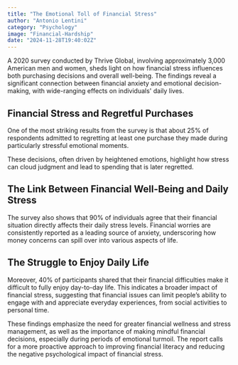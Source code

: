 ```yaml
---
title: "The Emotional Toll of Financial Stress"
author: "Antonio Lentini"
category: "Psychology"
image: "Financial-Hardship"
date: "2024-11-28T19:40:02Z"
---
```


A 2020 survey conducted by Thrive Global, involving approximately 3,000 American men and women, sheds light on how financial stress influences both purchasing decisions and overall well-being. The findings reveal a significant connection between financial anxiety and emotional decision-making, with wide-ranging effects on individuals' daily lives.

## Financial Stress and Regretful Purchases

One of the most striking results from the survey is that about 25% of respondents admitted to regretting at least one purchase they made during particularly stressful emotional moments. 

These decisions, often driven by heightened emotions, highlight how stress can cloud judgment and lead to spending that is later regretted.

## The Link Between Financial Well-Being and Daily Stress

The survey also shows that 90% of individuals agree that their financial situation directly affects their daily stress levels. Financial worries are consistently reported as a leading source of anxiety, underscoring how money concerns can spill over into various aspects of life.

## The Struggle to Enjoy Daily Life

Moreover, 40% of participants shared that their financial difficulties make it difficult to fully enjoy day-to-day life. 
This indicates a broader impact of financial stress, suggesting that financial issues can limit people’s ability to engage with and appreciate everyday experiences, from social activities to personal time.

These findings emphasize the need for greater financial wellness and stress management, as well as the importance of making mindful financial decisions, especially during periods of emotional turmoil. 
The report calls for a more proactive approach to improving financial literacy and reducing the negative psychological impact of financial stress.

